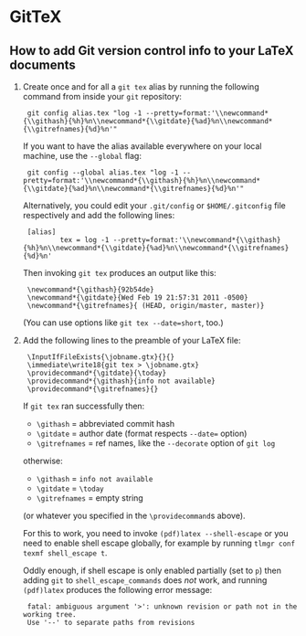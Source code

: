 GitTeX
======

How to add Git version control info to your LaTeX documents
-----------------------------------------------------------

1. Create once and for all a `git tex` alias by running the following command from inside your `git` repository:

        git config alias.tex "log -1 --pretty=format:'\\newcommand*{\\githash}{%h}%n\\newcommand*{\\gitdate}{%ad}%n\\newcommand*{\\gitrefnames}{%d}%n'"

    If you want to have the alias available everywhere on your local machine, use the `--global` flag:  

        git config --global alias.tex "log -1 --pretty=format:'\\newcommand*{\\githash}{%h}%n\\newcommand*{\\gitdate}{%ad}%n\\newcommand*{\\gitrefnames}{%d}%n'"

    Alternatively, you could edit your `.git/config` or `$HOME/.gitconfig` file respectively and add the following lines:

        [alias]
                tex = log -1 --pretty=format:'\\newcommand*{\\githash}{%h}%n\\newcommand*{\\gitdate}{%ad}%n\\newcommand*{\\gitrefnames}{%d}%n'

    Then invoking `git tex` produces an output like this:

        \newcommand*{\githash}{92b54de}
        \newcommand*{\gitdate}{Wed Feb 19 21:57:31 2011 -0500}
        \newcommand*{\gitrefnames}{ (HEAD, origin/master, master)}

    (You can use options like `git tex --date=short`, too.)

2. Add the following lines to the preamble of your LaTeX file:

        \InputIfFileExists{\jobname.gtx}{}{}
        \immediate\write18{git tex > \jobname.gtx}
        \providecommand*{\gitdate}{\today}
        \providecommand*{\githash}{info not available}
        \providecommand*{\gitrefnames}{}

    If `git tex` ran successfully then:

    - `\githash` = abbreviated commit hash
    - `\gitdate` = author date (format respects `--date=` option)
    - `\gitrefnames` = ref names, like the `--decorate` option of `git log`

    otherwise:

    - `\githash` = `info not available`
    - `\gitdate` = `\today`
    - `\gitrefnames` = empty string

    (or whatever you specified in the `\providecommand`s above).

    For this to work, you need to invoke `(pdf)latex --shell-escape` or you need to enable shell escape globally, for example by running `tlmgr conf texmf shell_escape t`.

    Oddly enough, if shell escape is only enabled partially (set to `p`) then adding `git` to `shell_escape_commands` does *not* work, and running `(pdf)latex` produces the following error message:

        fatal: ambiguous argument '>': unknown revision or path not in the working tree.
        Use '--' to separate paths from revisions
